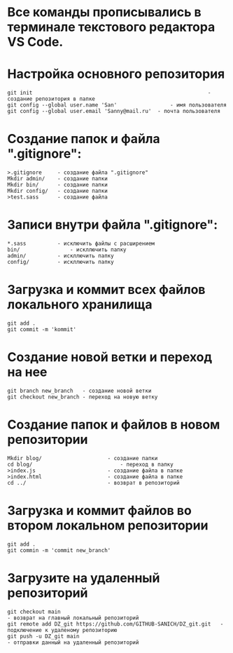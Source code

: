 # Все команды прописывались в терминале текстового редактора VS Code.
# Настройка основного репозитория 
	git init														- создание репозитория в папке
	git config --global user.name 'San'					- имя пользователя
	git config --global user.email 'Sanny@mail.ru'	- почта пользователя

# Создание папок и файла ".gitignore":
	>.gitignore		- создание файла ".gitignore"
	Mkdir admin/	- создание папки 
	Mkdir bin/		- создание папки 
	Mkdir config/	- создание папки 
	>test.sass		- создание файла

# Записи внутри файла ".gitignore":
	*.sass			- исключить файлы с расширением
	bin/				- искллючить папку
	admin/			- искллючить папку
	config/			- искллючить папку

# Загрузка и коммит всех файлов локального хранилища
	git add . 
	git commit -m 'kommit'

# Создание новой ветки и переход на нее
	git branch new_branch	- создание новой ветки 
	git checkout new_branch	- переход на новую ветку

# Создание папок и файлов в новом репозитории
	Mkdir blog/						- создание папки
	cd blog/							- переход в папку
	>index.js 						- создание файла в папке
	>index.html				 		- создание файла в папке
	cd ../							- возврат в репозиторий

# Загрузка и коммит файлов во втором локальном репозитории
	git add .
	git commin -m 'commit new_branch'

# Загрузите на удаленный репозиторий
	git checkout main 																	- возврат на главный локальный репозиторий
	git remote add DZ_git https://github.com/GITHUB-SANICH/DZ_git.git 	- подключение к удаленому репозиторию 
	git push -u DZ_git main																- отправки данный на удаленный репозиторий